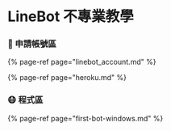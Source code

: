 # LineBot 不專業教學

### 🤠 申請帳號區

{% page-ref page="linebot\_account.md" %}

{% page-ref page="heroku.md" %}

### 😷 程式區

{% page-ref page="first-bot-windows.md" %}



